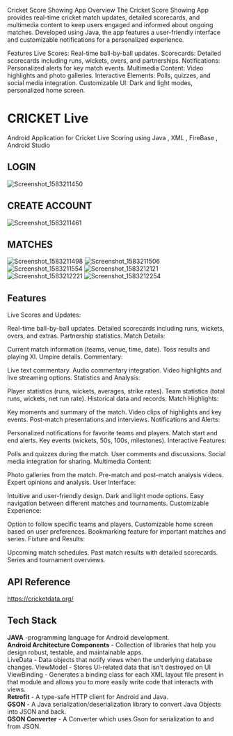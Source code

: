 Cricket Score Showing App
Overview
The Cricket Score Showing App provides real-time cricket match updates, detailed scorecards, and multimedia content to keep users engaged and informed about ongoing matches. Developed using Java, the app features a user-friendly interface and customizable notifications for a personalized experience.

Features
Live Scores: Real-time ball-by-ball updates.
Scorecards: Detailed scorecards including runs, wickets, overs, and partnerships.
Notifications: Personalized alerts for key match events.
Multimedia Content: Video highlights and photo galleries.
Interactive Elements: Polls, quizzes, and social media integration.
Customizable UI: Dark and light modes, personalized home screen.
# CRICKET Live
Android Application for Cricket Live Scoring using Java , XML , FireBase , Android Studio


## LOGIN
![Screenshot_1583211450](https://github.com/stranger0407/LIVE-CRICKET/assets/113629315/ec76e564-3f63-4e09-a44f-6d93facf6f22)
## CREATE ACCOUNT
![Screenshot_1583211461](https://github.com/stranger0407/LIVE-CRICKET/assets/113629315/b75772a8-52a5-4233-b156-433c7aeb945c)
## MATCHES

![Screenshot_1583211498](https://github.com/stranger0407/LIVE-CRICKET/assets/113629315/ae40a966-38ff-4abe-97b4-17f99383fdd1)
![Screenshot_1583211506](https://github.com/stranger0407/LIVE-CRICKET/assets/113629315/a1ac03e8-d48a-4bfa-bb17-d5c6a89994cf)
![Screenshot_1583211554](https://github.com/stranger0407/LIVE-CRICKET/assets/113629315/3f75cec1-2b45-40a0-a8ca-56bde308b748)
![Screenshot_1583212121](https://github.com/stranger0407/LIVE-CRICKET/assets/113629315/73bdcdd0-bbcc-49b2-ad13-57fd3625eda9)
![Screenshot_1583212221](https://github.com/stranger0407/LIVE-CRICKET/assets/113629315/fa156834-41f1-4aa4-8a4c-61ba70ab606d)
![Screenshot_1583212254](https://github.com/stranger0407/LIVE-CRICKET/assets/113629315/1afc7c14-0838-4958-b065-d66aed8bcc76)

## Features

Live Scores and Updates:

Real-time ball-by-ball updates.
Detailed scorecards including runs, wickets, overs, and extras.
Partnership statistics.
Match Details:

Current match information (teams, venue, time, date).
Toss results and playing XI.
Umpire details.
Commentary:

Live text commentary.
Audio commentary integration.
Video highlights and live streaming options.
Statistics and Analysis:

Player statistics (runs, wickets, averages, strike rates).
Team statistics (total runs, wickets, net run rate).
Historical data and records.
Match Highlights:

Key moments and summary of the match.
Video clips of highlights and key events.
Post-match presentations and interviews.
Notifications and Alerts:

Personalized notifications for favorite teams and players.
Match start and end alerts.
Key events (wickets, 50s, 100s, milestones).
Interactive Features:

Polls and quizzes during the match.
User comments and discussions.
Social media integration for sharing.
Multimedia Content:

Photo galleries from the match.
Pre-match and post-match analysis videos.
Expert opinions and analysis.
User Interface:

Intuitive and user-friendly design.
Dark and light mode options.
Easy navigation between different matches and tournaments.
Customizable Experience:

Option to follow specific teams and players.
Customizable home screen based on user preferences.
Bookmarking feature for important matches and series.
Fixture and Results:

Upcoming match schedules.
Past match results with detailed scorecards.
Series and tournament overviews.
## API Reference
https://cricketdata.org/




## Tech Stack
**JAVA** -programming language for Android development.    
**Android Architecture Components** - Collection of libraries that help you design robust, testable, and maintainable apps.                  
LiveData - Data objects that notify views when the underlying database changes.
ViewModel - Stores UI-related data that isn't destroyed on UI                            
ViewBinding - Generates a binding class for each XML layout file present in that module and allows you to more easily write code that interacts with views.          
**Retrofit** - A type-safe HTTP client for Android and Java.   
**GSON** - A Java serialization/deserialization library to convert Java Objects into JSON and back.          
**GSON Converter** - A Converter which uses Gson for serialization to and from JSON.



